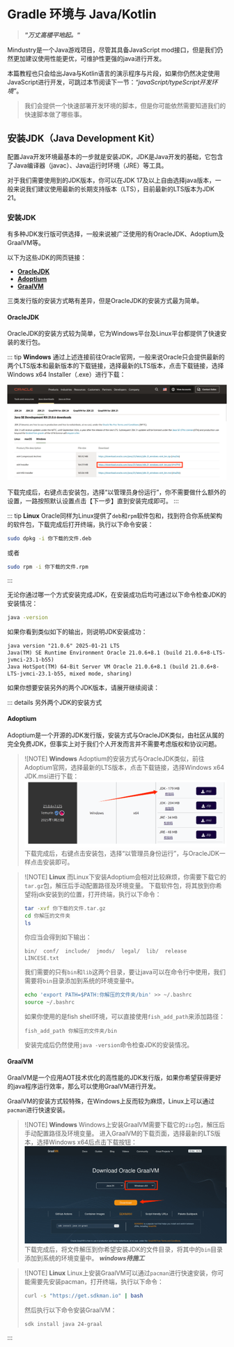 # Gradle 环境与 Java/Kotlin

> ***"万丈高楼平地起。"***

Mindustry是一个Java游戏项目，尽管其具备JavaScript mod接口，但是我们仍然更加建议使用性能更优，可维护性更强的java进行开发。

本篇教程也只会给出Java与Kotlin语言的演示程序与片段，如果你仍然决定使用JavaScript进行开发，可跳过本节阅读下一节：*“javaScript/typeScript开发环境”*。

> 我们会提供一个快速部署开发环境的脚本，但是你可能依然需要知道我们的快速脚本做了哪些事。

## 安装JDK（Java Development Kit）

配置Java开发环境最基本的一步就是安装JDK，JDK是Java开发的基础，它包含了Java编译器（javac）、Java运行时环境（JRE）等工具。

对于我们需要使用到的JDK版本，你可以在JDK 17及以上自由选择java版本，一般来说我们建议使用最新的长期支持版本（LTS），目前最新的LTS版本为JDK 21。

### 安装JDK

有多种JDK发行版可供选择，一般来说被广泛使用的有OracleJDK、Adoptium及GraalVM等。

以下为这些JDK的网页链接：

- [**OracleJDK**](https://www.oracle.com/java/technologies/javase-jdk21-downloads.html)
- [**Adoptium**](https://adoptium.net/)
- [**GraalVM**](https://www.graalvm.org/)

三类发行版的安装方式略有差异，但是OracleJDK的安装方式最为简单。

#### OracleJDK

OracleJDK的安装方式较为简单，它为Windows平台及Linux平台都提供了快速安装的发行包。

::: tip **Windows**
通过上述连接前往Oracle官网，一般来说Oracle只会提供最新的两个LTS版本和最新版本的下载链接，选择最新的LTS版本，点击下载链接，选择Windows x64 Installer（.exe）进行下载：

![download-oracle](./imgs/download-oracle.png)

下载完成后，右键点击安装包，选择“以管理员身份运行”，你不需要做什么额外的设置，一路按照默认设置点击【下一步】直到安装完成即可。
:::

::: tip **Linux**
Oracle同样为Linux提供了`deb`和`rpm`软件包和，找到符合你系统架构的软件包，下载完成后打开终端，执行以下命令安装：

```bash
sudo dpkg -i 你下载的文件.deb
```

或者

```bash
sudo rpm -i 你下载的文件.rpm
```

:::

无论你通过哪一个方式安装完成JDK，在安装成功后均可通过以下命令检查JDK的安装情况：

```bash
java -version
```

如果你看到类似如下的输出，则说明JDK安装成功：

```
java version "21.0.6" 2025-01-21 LTS
Java(TM) SE Runtime Environment Oracle 21.0.6+8.1 (build 21.0.6+8-LTS-jvmci-23.1-b55)
Java HotSpot(TM) 64-Bit Server VM Oracle 21.0.6+8.1 (build 21.0.6+8-LTS-jvmci-23.1-b55, mixed mode, sharing)
```

如果你想要安装另外的两个JDK版本，请展开继续阅读：

::: details 另外两个JDK的安装方式

#### Adoptium

Adoptium是一个开源的JDK发行版，安装方式与OracleJDK类似，由社区从属的完全免费JDK，但事实上对于我们个人开发而言并不需要考虑版权和协议问题。

> ![NOTE] **Windows**
> Adoptium的安装方式与OracleJDK类似，前往Adoptium官网，选择最新的LTS版本，点击下载链接，选择Windows x64 JDK.msi进行下载：
> ![download-adoptium](./imgs/download-adoptium.png)
> 下载完成后，右键点击安装包，选择“以管理员身份运行”，与OracleJDK一样点击安装即可。

> ![NOTE] **Linux**
> 而Linux下安装Adoptium会相对比较麻烦，你需要下载它的`tar.gz`包，解压后手动配置路径及环境变量。
> 下载软件包，将其放到你希望将jdk安装到的位置，打开终端，执行以下命令：
> ```bash
> tar -xvf 你下载的文件.tar.gz
> cd 你解压的文件夹
> ls
> ```
> 你应当会得到如下输出：
> ```
> bin/  conf/  include/  jmods/  legal/  lib/  release  LINCESE.txt
> ```
> 我们需要的只有`bin`和`lib`这两个目录，要让java可以在命令行中使用，我们需要将`bin`目录添加到系统的环境变量中。
> ```bash
> echo 'export PATH=$PATH:你解压的文件夹/bin' >> ~/.bashrc
> source ~/.bashrc
> ```
> 如果你使用的是fish shell环境，可以直接使用`fish_add_path`来添加路径：
> ```fish
> fish_add_path 你解压的文件夹/bin
> ```
> 安装完成后仍然使用`java -version`命令检查JDK的安装情况。

#### GraalVM

GraalVM是一个应用AOT技术优化的高性能的JDK发行版，如果你希望获得更好的java程序运行效率，那么可以使用GraalVM进行开发。

GraalVM的安装方式较特殊，在Windows上反而较为麻烦，Linux上可以通过`pacman`进行快速安装。

> ![NOTE] **Windows**
> Windows上安装GraalVM需要下载它的`zip`包，解压后手动配置路径及环境变量。
> 进入GraalVM的下载页面，选择最新的LTS版本，选择Windows x64后点击下载按钮：
> ![download-graalvm](./imgs/download-graal.png)
> 下载完成后，将文件解压到你希望安装JDK的文件目录，将其中的`bin`目录添加到系统的环境变量中。
> ***windows待施工***

> ![NOTE] **Linux**
> Linux上安装GraalVM可以通过`pacman`进行快速安装，你可能需要先安装pacman，打开终端，执行以下命令：
> ```bash
> curl -s "https://get.sdkman.io" | bash
> ```
> 然后执行以下命令安装GraalVM：
> ```bash
> sdk install java 24-graal
> ```

:::